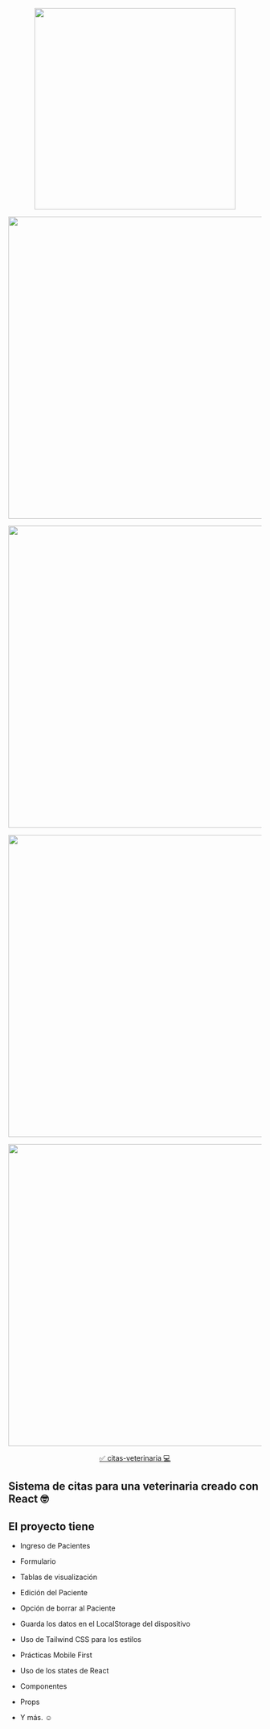 <p align="center"><a href="https://es.reactjs.org/" target="_blank"><img src="https://upload.wikimedia.org/wikipedia/commons/thumb/4/47/React.svg/1200px-React.svg.png" width="400"></a></p>

<p align="center">
    <p align="center"><a href="https://bit.ly/_dimebruce" target="_blank"><img src="https://github.com/dimebruce/veterinaria-citas-react/blob/main/public/img/veterinaria-dimebruce-react.netlify.app_.png" width="600"></a></p>  
    <p align="center"><a href="https://bit.ly/_dimebruce" target="_blank"><img src="https://github.com/dimebruce/veterinaria-citas-react/blob/main/public/img/veterinaria-dimebruce-react.netlify.app_(iPhone%2012%20Pro).png" width="600"></a></p>
    <p align="center"><a href="https://bit.ly/_dimebruce" target="_blank"><img src="https://github.com/dimebruce/veterinaria-citas-react/blob/main/public/img/pagespeed.web.dev_report_url%3Dhttps2F2F%26form_factor%3Ddesk.png" width="600"></a></p>
    <p align="center"><a href="https://bit.ly/_dimebruce" target="_blank"><img src="https://github.com/dimebruce/veterinaria-citas-react/blob/main/public/img/pagespeed.web.dev_report_url%3Dhttps2F2F%26form_factor%3Ddesk.png" width="600"></a></p>
</p>


<p align="center">
    <p align="center"><a href="https://veterinaria-dimebruce-react.netlify.app/" target="_blank">✅ citas-veterinaria 💻 </a></p>  

## Sistema de citas para una veterinaria creado con React 🤓

## El proyecto tiene

- Ingreso de Pacientes
- Formulario
- Tablas de visualización
- Edición del Paciente
- Opción de borrar al Paciente
- Guarda los datos en el LocalStorage del dispositivo
- Uso de Tailwind CSS para los estilos
- Prácticas Mobile First
- Uso de los states de React
- Componentes
- Props

- Y más. ☺

